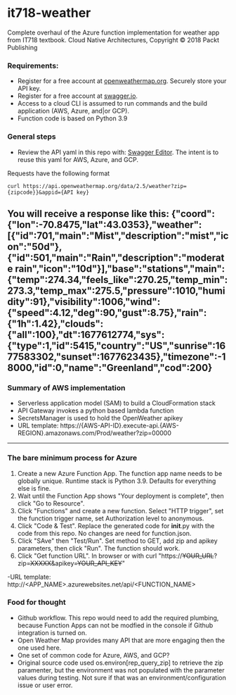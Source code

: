 # it718-weather
Complete overhaul of the Azure function implementation for weather app from IT718 textbook. Cloud Native Architectures, Copyright © 2018 Packt Publishing 

### Requirements:
- Register for a free account at [openweathermap.org](https://openweathermap.org/).  Securely store your API key.
- Register for a free account at [swagger.io](https://swagger.io/tools/).
- Access to a cloud CLI is assumed to run commands and the build application (AWS, Azure, and|or GCP).
- Function code is based on Python 3.9

### General steps
- Review the API yaml in this repo with: [Swagger Editor](https://editor.swagger.io/).  The intent is to reuse this yaml for AWS, Azure, and GCP.

Requests have the following format
```
curl https://api.openweathermap.org/data/2.5/weather?zip={zipcode}}&appid={API key}
```

You will receive a response like this: 
{"coord":{"lon":-70.8475,"lat":43.0353},"weather":\[{"id":701,"main":"Mist","description":"mist","icon":"50d"},{"id":501,"main":"Rain","description":"moderate rain","icon":"10d"}\],"base":"stations","main":{"temp":274.34,"feels_like":270.25,"temp_min":273.3,"temp_max":275.5,"pressure":1010,"humidity":91},"visibility":1006,"wind":{"speed":4.12,"deg":90,"gust":8.75},"rain":{"1h":1.42},"clouds":{"all":100},"dt":1677612774,"sys":{"type":1,"id":5415,"country":"US","sunrise":1677583302,"sunset":1677623435},"timezone":-18000,"id":0,"name":"Greenland","cod":200}
---
### Summary of AWS implementation
- Serverless application model (SAM) to build a CloudFormation stack
- API Gateway invokes a python based lambda function
- SecretsManager is used to hold the OpenWeather apikey
- URL template: https://{AWS-API-ID}.execute-api.{AWS-REGION}.amazonaws.com/Prod/weather?zip=00000
---
### The bare minimum process for Azure
1. Create a new Azure Function App.  The function app name needs to be globally unique.  Runtime stack is Python 3.9.  Defaults for everything else is fine.  
2. Wait until the Function App shows "Your deployment is complete", then click "Go to Resource".  
3. Click "Functions" and create a new function.  Select "HTTP trigger", set the function trigger name, set Authorization level to anonymous.  
4. Click "Code & Test".  Replace the generated code for __init__.py with the code from this repo.  No changes are need for function.json.  
5. Click "SAve" then "Test/Run".  Set method to GET, add zip and apikey parameters, then click "Run".  The function should work.
6. Click "Get function URL".  In browser or with curl "https://~~YOUR_URL~~?zip=~~XXXXX~~&apikey=~~YOUR_API_KEY~~"

-URL template: http://<APP_NAME>.azurewebsites.net/api/<FUNCTION_NAME>



### Food for thought
- Github workflow.  This repo would need to add the required plumbing, because Function Apps can not be modfied in the console if Github integration is turned on.  
- Open Weather Map provides many API that are more engaging then the one used here.
- One set of common code for Azure, AWS, and GCP?
- Original source code used os.environ[rep_query_zip] to retrieve the zip paramenter, but the environment was not populated with the parameter values during testing.  Not sure if that was an environment/configuration issue or user error.
